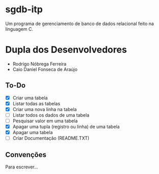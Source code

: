 # sgdb-itp
Um programa de gerenciamento de banco de dados relacional feito na linguagem C.
# Dupla dos Desenvolvedores
- Rodrigo Nóbrega Ferreira
- Caio Daniel Fonseca de Araújo

## To-Do

- [x] Criar uma tabela
- [x] Listar todas as tabelas
- [x] Criar uma nova linha na tabela
- [ ] Listar todos os dados de uma tabela
- [ ] Pesquisar valor em uma tabela
- [x] Apagar uma tupla (registro ou linha) de uma tabela
- [x] Apagar uma tabela
- [ ] Criar Documentação (README.TXT)

## Convenções

Para escrever...



